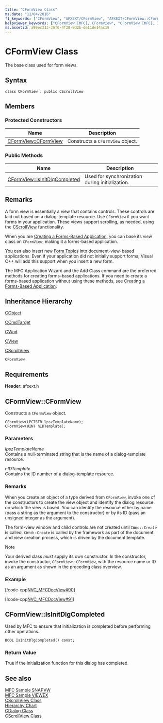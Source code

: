```yaml
---
title: "CFormView Class"
ms.date: "11/04/2016"
f1_keywords: ["CFormView", "AFXEXT/CFormView", "AFXEXT/CFormView::CFormView", "AFXEXT/CFormView::IsInitDlgCompleted"]
helpviewer_keywords: ["CFormView [MFC], CFormView", "CFormView [MFC], IsInitDlgCompleted"]
ms.assetid: a99ec313-36f0-4f28-9d2b-de11de14ac19
---
```

# CFormView Class

The base class used for form views.

## Syntax

```
class CFormView : public CScrollView
```

## Members

### Protected Constructors

|Name|Description|
|----------|-----------------|
|[CFormView::CFormView](#cformview)|Constructs a `CFormView` object.|

### Public Methods

|Name|Description|
|----------|-----------------|
|[CFormView::IsInitDlgCompleted](#isinitdlgcompleted)|Used for synchronization during initialization.|

## Remarks

A form view is essentially a view that contains controls. These controls are laid out based on a dialog-template resource. Use `CFormView` if you want forms in your application. These views support scrolling, as needed, using the [CScrollView](../../mfc/reference/cscrollview-class.md) functionality.

When you are [Creating a Forms-Based Application](../../mfc/reference/creating-a-forms-based-mfc-application.md), you can base its view class on `CFormView`, making it a forms-based application.

You can also insert new [Form Topics](../../mfc/form-views-mfc.md) into document-view-based applications. Even if your application did not initially support forms, Visual C++ will add this support when you insert a new form.

The MFC Application Wizard and the Add Class command are the preferred methods for creating forms-based applications. If you need to create a forms-based application without using these methods, see [Creating a Forms-Based Application](../../mfc/reference/creating-a-forms-based-mfc-application.md).

## Inheritance Hierarchy

[CObject](../../mfc/reference/cobject-class.md)

[CCmdTarget](../../mfc/reference/ccmdtarget-class.md)

[CWnd](../../mfc/reference/cwnd-class.md)

[CView](../../mfc/reference/cview-class.md)

[CScrollView](../../mfc/reference/cscrollview-class.md)

`CFormView`

## Requirements

**Header:** afxext.h

## <a name="cformview"></a>  CFormView::CFormView

Constructs a `CFormView` object.

```
CFormView(LPCTSTR lpszTemplateName);
CFormView(UINT nIDTemplate);
```

### Parameters

*lpszTemplateName*<br/>
Contains a null-terminated string that is the name of a dialog-template resource.

*nIDTemplate*<br/>
Contains the ID number of a dialog-template resource.

### Remarks

When you create an object of a type derived from `CFormView`, invoke one of the constructors to create the view object and identify the dialog resource on which the view is based. You can identify the resource either by name (pass a string as the argument to the constructor) or by its ID (pass an unsigned integer as the argument).

The form-view window and child controls are not created until `CWnd::Create` is called. `CWnd::Create` is called by the framework as part of the document and view creation process, which is driven by the document template.

> [!NOTE]
>  Your derived class *must* supply its own constructor. In the constructor, invoke the constructor, `CFormView::CFormView`, with the resource name or ID as an argument as shown in the preceding class overview.

### Example

[!code-cpp[NVC_MFCDocView#90](../../mfc/codesnippet/cpp/cformview-class_1.h)]

[!code-cpp[NVC_MFCDocView#91](../../mfc/codesnippet/cpp/cformview-class_2.cpp)]

## <a name="isinitdlgcompleted"></a>  CFormView::IsInitDlgCompleted

Used by MFC to ensure that initialization is completed before performing other operations.

```
BOOL IsInitDlgCompleted() const;
```

### Return Value

True if the initialization function for this dialog has completed.

## See also

[MFC Sample SNAPVW](../../overview/visual-cpp-samples.md)<br/>
[MFC Sample VIEWEX](../../overview/visual-cpp-samples.md)<br/>
[CScrollView Class](../../mfc/reference/cscrollview-class.md)<br/>
[Hierarchy Chart](../../mfc/hierarchy-chart.md)<br/>
[CDialog Class](../../mfc/reference/cdialog-class.md)<br/>
[CScrollView Class](../../mfc/reference/cscrollview-class.md)
